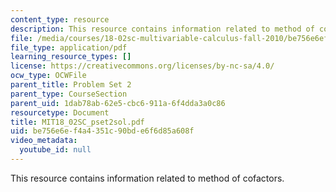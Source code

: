 ```yaml
---
content_type: resource
description: This resource contains information related to method of cofactors.
file: /media/courses/18-02sc-multivariable-calculus-fall-2010/be756e6ef4a4351c90bde6f6d85a608f_MIT18_02SC_pset2sol.pdf
file_type: application/pdf
learning_resource_types: []
license: https://creativecommons.org/licenses/by-nc-sa/4.0/
ocw_type: OCWFile
parent_title: Problem Set 2
parent_type: CourseSection
parent_uid: 1dab78ab-62e5-cbc6-911a-6f4dda3a0c86
resourcetype: Document
title: MIT18_02SC_pset2sol.pdf
uid: be756e6e-f4a4-351c-90bd-e6f6d85a608f
video_metadata:
  youtube_id: null
---
```

This resource contains information related to method of cofactors.